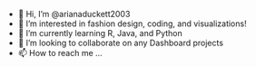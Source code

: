 - 👋 Hi, I’m @arianaduckett2003
- 👀 I’m interested in fashion design, coding, and visualizations!
- 🌱 I’m currently learning R, Java, and Python
- 💞️ I’m looking to collaborate on any Dashboard projects
- 📫 How to reach me ...

<!---
arianaduckett2003/arianaduckett2003 is a ✨ special ✨ repository because its `README.md` (this file) appears on your GitHub profile.
You can click the Preview link to take a look at your changes.
--->
